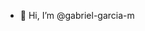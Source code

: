 - 👋 Hi, I’m @gabriel-garcia-m


<!---
gabriel-garcia-m/gabriel-garcia-m is a ✨ special ✨ repository because its `README.md` (this file) appears on your GitHub profile.
You can click the Preview link to take a look at your changes.
--->
